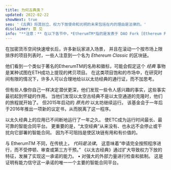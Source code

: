 ```yaml
---
title: 为何古典类？
updated: 2022-02-22
showNext: true
seo: '《古典》将其创立、权力下放使命和光明的未来包括在内的理由是法律的。'
disclaimer: 意 见
info: "**注意：** 在以下各节中，*EtherumTM*指的是发表于 DAO Fork [Ethereum Foundation](https://eferum)。 rg) Mainnet Chain，不要与Ethereum *protocol*混淆，因为它使用了许多区块链项目，包括Ethereum Classic"
---
```


在加密货币空间快速增长后，许多新玩家进入场景， 并且在滚动一个按市场上限排序的项目列表时，一些人注意到一个名为 _Ethereum Classic_ 的区块链。

他们看到一个类似于著名的EtherumTM的名称和徽标，可能会假定这个 _经典_ 事物是某种试图在ETH成功上提现的拷贝项目。 在这类项目饱和的市场中，在研究时间有限的情况下，许多人可以合理地给以以太坊经典的通行证，而不加思考。

但有些人像你自己一样决定潜伏更深，他们发现一些令人感兴趣的事实，这些事实最初起到怀疑的作用。 当他们发现以太空古经典不是以太空通道的克隆时，他们的旅程就开始了。 但2015年启动的 *原先的* 以太坊继续运行。 该基金会于一年后于2016年推出一项新的议定书，从而脱离了这一程序。

以太久经典上的应用已不间断地运行了一年之久。 使ETC成为运行时间最长、最可靠的智能合同平台。 更重要的是，“太空经典”从来没有、也永远不会停止或干扰向它部署的智能合同。 因为不可阻挡是使区块链有用和有价值的。

与 EtherumTM 不同，在传统上， _代码是法律_。 这意味着“申请完全按照程序进行，而不受停顿、审查或第三方干预。” 《以太古经典》通过扩大导致权力下放的特征，发展了实现这一承诺的能力。 • 对强大的外部力量进行检查和抵制。 这是证明有能力信守这一承诺的唯一一个主要的智能合同平台。

